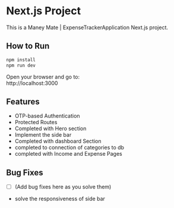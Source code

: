 # Next.js Project

This is a Maney Mate | ExpenseTrackerApplication Next.js project.

## How to Run

```bash
npm install
npm run dev
```

Open your browser and go to:  
http://localhost:3000

## Features

- OTP-based Authentication
- Protected Routes
- Completed with Hero section
- Implement the side bar
- Completed with dashboard Section
- completed to connection of categories to db
- completed with Income and Expense Pages

## Bug Fixes

- [ ] (Add bug fixes here as you solve them)
- solve the responsiveness of side bar
